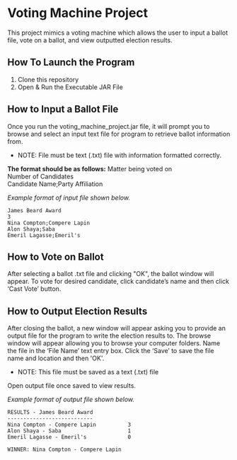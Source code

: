 # Voting Machine Project
This project mimics a voting machine which allows the user to input a ballot file, vote on a ballot, and view outputted election results. 

## How To Launch the Program
1. Clone this repository
2. Open & Run the Executable JAR File

## How to Input a Ballot File
Once you run the voting_machine_project.jar file, it will prompt you to browse and select an input text file for program to retrieve ballot information from. 

* NOTE: File must be text (.txt) file with information formatted correctly. 
       
**The format should be as follows:**
Matter being voted on        
Number of Candidates         
Candidate Name;Party Affiliation         
        
*Example format of input file shown below.*

```
James Beard Award
3
Nina Compton;Compere Lapin
Alon Shaya;Saba
Emeril Lagasse;Emeril's
```
## How to Vote on Ballot
After selecting a ballot .txt file and clicking "OK", the ballot window will appear. To vote for desired candidate, click candidate’s name and then click ‘Cast Vote’ button.

## How to Output Election Results
After closing the ballot, a new window will appear asking you to provide an output file for the 
program to write the election results to. The browse window will appear allowing you to browse your computer folders. Name the file in the ‘File Name’ text entry box. Click the ‘Save’ to save the file name and location and then 'OK'. 
     
* NOTE: This file must be saved as a text (.txt) file

Open output file once saved to view results.

*Example format of output file shown below.*
```
RESULTS - James Beard Award
---------------------------
Nina Compton - Compere Lapin          3
Alon Shaya - Saba                     1
Emeril Lagasse - Emeril's             0
      
WINNER: Nina Compton - Compere Lapin
```
        
